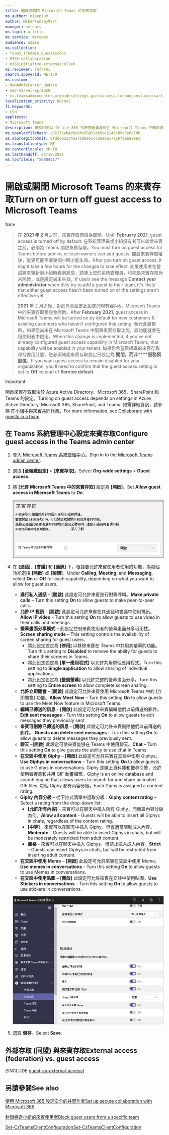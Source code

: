 ```yaml
---
title: 開啟或關閉 Microsoft Teams 的來賓存取
ms.author: mikeplum
author: MikePlumleyMSFT
manager: serdars
ms.topic: article
ms.service: msteams
audience: admin
ms.collection:
- Teams_ITAdmin_GuestAccess
- M365-collaboration
- m365initiative-externalcollab
ms.reviewer: rafarhi
search.appverid: MET150
ms.custom:
- NewAdminCenter_Update
- seo-marvel-apr2020
- ms.teamsadmincenter.orgwidesettings.guestaccess.turnonguestaccessarticle
localization_priority: Normal
f1.keywords:
- CSH
appliesto:
- Microsoft Teams
description: 瞭解如何以 Office 365 系統管理員身份在 Microsoft Teams 中開啟或關閉來賓存取功能。
ms.openlocfilehash: c82172eb4d0c9fe50832d45ce2146c89d7e6d7d8
ms.sourcegitcommit: 0fddd05334e37b0086ccc0aebe17a26f8e6e8e6c
ms.translationtype: MT
ms.contentlocale: zh-TW
ms.lasthandoff: 03/19/2021
ms.locfileid: "50884517"
---
```

# <a name="turn-on-or-turn-off-guest-access-to-microsoft-teams"></a><span data-ttu-id="dc3ff-103">開啟或關閉 Microsoft Teams 的來賓存取</span><span class="sxs-lookup"><span data-stu-id="dc3ff-103">Turn on or turn off guest access to Microsoft Teams</span></span>

> [!Note]

> <span data-ttu-id="dc3ff-104">在 **2021 年 2** 月之前，來賓存取預設為關閉。</span><span class="sxs-lookup"><span data-stu-id="dc3ff-104">Until **February 2021**, guest access is turned off by default.</span></span> <span data-ttu-id="dc3ff-105">在系統管理員或小組擁有者可以新增來賓之前，必須為 Teams 開啟來賓存取。</span><span class="sxs-lookup"><span data-stu-id="dc3ff-105">You must turn on guest access for Teams before admins or team owners can add guests.</span></span> <span data-ttu-id="dc3ff-106">開啟來賓存取權後，變更可能需要幾個小時才能生效。</span><span class="sxs-lookup"><span data-stu-id="dc3ff-106">After you turn on guest access, it might take a few hours for the changes to take effect.</span></span> <span data-ttu-id="dc3ff-107">如果使用者在嘗試將來賓新到小組時看到訊息，請連上您的系統管理員，可能是來賓存取尚未開啟，或是設定尚未生效。</span><span class="sxs-lookup"><span data-stu-id="dc3ff-107">If users see the message **Contact your administrator** when they try to add a guest to their team, it's likely that either guest access hasn't been turned on or the settings aren't effective yet.</span></span>

> <span data-ttu-id="dc3ff-108">**2021** 年 2 月之後，對於尚未設定此設定的現有客戶&，Microsoft Teams 中的來賓存取預設會開啟。</span><span class="sxs-lookup"><span data-stu-id="dc3ff-108">After **February 2021**, guest access in Microsoft Teams will be turned on by default for new customers & existing customers who haven't configured this setting.</span></span> <span data-ttu-id="dc3ff-109">執行此變更時，如果您尚未在 Microsoft Teams 中配置來賓存取功能，該功能就會在租使用者中啟用。</span><span class="sxs-lookup"><span data-stu-id="dc3ff-109">When this change is implemented, if you've not already configured guest access capability in Microsoft Teams, that capability will be enabled in your tenant.</span></span> <span data-ttu-id="dc3ff-110">如果您希望貴組織的來賓存取保持停用狀態，您必須確認來賓存取設定已設定為 **關閉，而非\*\*\*\*服務預設值**。</span><span class="sxs-lookup"><span data-stu-id="dc3ff-110">If you want guest access to remain disabled for your organization, you'll need to confirm that the guest access setting is set to **Off** instead of **Service default**.</span></span>

> [!IMPORTANT]
> <span data-ttu-id="dc3ff-111">開啟來賓存取取決於 Azure Active Directory、Microsoft 365、SharePoint 和 Teams 的設定。</span><span class="sxs-lookup"><span data-stu-id="dc3ff-111">Turning on guest access depends on settings in Azure Active Directory, Microsoft 365, SharePoint, and Teams.</span></span> <span data-ttu-id="dc3ff-112">如需詳細資訊，請參閱 [在小組中與來賓共同作業](https://docs.microsoft.com/microsoft-365/solutions/collaborate-as-team)。</span><span class="sxs-lookup"><span data-stu-id="dc3ff-112">For more information, see [Collaborate with guests in a team](https://docs.microsoft.com/microsoft-365/solutions/collaborate-as-team).</span></span>

## <a name="configure-guest-access-in-the-teams-admin-center"></a><span data-ttu-id="dc3ff-113">在 Teams 系統管理中心設定來賓存取</span><span class="sxs-lookup"><span data-stu-id="dc3ff-113">Configure guest access in the Teams admin center</span></span>

1. <span data-ttu-id="dc3ff-114">登入 [Microsoft Teams 系統管理中心](https://admin.teams.microsoft.com/)。</span><span class="sxs-lookup"><span data-stu-id="dc3ff-114">Sign in to the [Microsoft Teams admin center](https://admin.teams.microsoft.com/).</span></span>

2. <span data-ttu-id="dc3ff-115">選取 **[全組織設定]** > **[來賓存取]**。</span><span class="sxs-lookup"><span data-stu-id="dc3ff-115">Select **Org-wide settings** > **Guest access**.</span></span>

3. <span data-ttu-id="dc3ff-116">將 **[允許 Microsoft Teams 中的來賓存取]** 設定為 **[開啟]**。</span><span class="sxs-lookup"><span data-stu-id="dc3ff-116">Set **Allow guest access in Microsoft Teams** to **On**.</span></span>

    ![<span data-ttu-id="dc3ff-117">允許來賓存取開關設定為開啟</span><span class="sxs-lookup"><span data-stu-id="dc3ff-117">Allow guest access switch set to On</span></span> ](media/guest-access-setting.png)

4. <span data-ttu-id="dc3ff-118">在 **[通話]**、**[會議]** 和 **[通訊]** 下，根據要允許來賓使用者使用的功能，為每個功能選擇 **[開啟]** 或 **[關閉]**。</span><span class="sxs-lookup"><span data-stu-id="dc3ff-118">Under **Calling**, **Meeting**, and **Messaging**, select **On** or **Off** for each capability, depending on what you want to allow for guest users.</span></span>

      - <span data-ttu-id="dc3ff-119">**進行私人通話** – **[開啟]** 此設定可允許來賓進行對等呼叫。</span><span class="sxs-lookup"><span data-stu-id="dc3ff-119">**Make private calls** – Turn this setting **On** to allow guests to make peer-to-peer calls.</span></span>
      - <span data-ttu-id="dc3ff-120">**允許 IP 視訊** - **[開啟]** 此設定可允許來賓在其通話和會議中使用視訊。</span><span class="sxs-lookup"><span data-stu-id="dc3ff-120">**Allow IP video** - Turn this setting **On** to allow guests to use video in their calls and meetings.</span></span>
      - <span data-ttu-id="dc3ff-121">**螢幕畫面分享模式** – 此設定控制來賓使用者的螢幕畫面分享可用性。</span><span class="sxs-lookup"><span data-stu-id="dc3ff-121">**Screen sharing mode** – This setting controls the availability of screen sharing for guest users.</span></span>
          - <span data-ttu-id="dc3ff-122">將此設定設定為 **[停用]** 以移除來賓在 Teams 中共用其螢幕的功能。</span><span class="sxs-lookup"><span data-stu-id="dc3ff-122">Turn this setting to **Disabled** to remove the ability for guests to share their screens in Teams.</span></span>
          - <span data-ttu-id="dc3ff-123">將此設定設定為 **[單一應用程式]** 以允許共用單個應用程式。</span><span class="sxs-lookup"><span data-stu-id="dc3ff-123">Turn this setting to **Single application** to allow sharing of individual applications.</span></span>
          - <span data-ttu-id="dc3ff-124">將此設定設定為 **[整個螢幕]** 以允許完整的螢幕畫面分享。</span><span class="sxs-lookup"><span data-stu-id="dc3ff-124">Turn this setting to **Entire screen** to allow complete screen sharing.</span></span>
      - <span data-ttu-id="dc3ff-125">**允許立即開會** – **[開啟]** 此設定可允許來賓使用 Microsoft Teams 中的 [立即開會] 功能。</span><span class="sxs-lookup"><span data-stu-id="dc3ff-125">**Allow Meet Now** – Turn this setting **On** to allow guests to use the Meet Now feature in Microsoft Teams.</span></span>
      - <span data-ttu-id="dc3ff-126">**編輯已傳送的訊息** - **[開啟]** 此設定可允許來賓編輯他們以前傳送的郵件。 </span><span class="sxs-lookup"><span data-stu-id="dc3ff-126">**Edit sent messages** - Turn this setting **On** to allow guests to edit messages they previously sent.</span></span>
      - <span data-ttu-id="dc3ff-127">**來賓可刪除已傳送的訊息** - **[開啟]** 此設定可允許來賓刪除他們以前傳送的郵件。 </span><span class="sxs-lookup"><span data-stu-id="dc3ff-127">**Guests can delete sent messages** – Turn this setting **On** to allow guests to delete messages they previously sent.</span></span>
      - <span data-ttu-id="dc3ff-128">**聊天** –**[開啟]** 此設定可使來賓能够在 Teams 中使用聊天。</span><span class="sxs-lookup"><span data-stu-id="dc3ff-128">**Chat** – Turn this setting **On** to give guests the ability to use chat in Teams.</span></span>
      - <span data-ttu-id="dc3ff-129">**在交談中使用 Giphy** – **[開啟]** 此設定可允許來賓在交談中使用 Giphys。</span><span class="sxs-lookup"><span data-stu-id="dc3ff-129">**Use Giphys in conversations** – Turn this setting **On** to allow guests to use Giphys in conversations.</span></span> <span data-ttu-id="dc3ff-130">Giphy 是線上資料庫和搜尋引擎，允許使用者搜尋和共用 GIF 動畫檔案。</span><span class="sxs-lookup"><span data-stu-id="dc3ff-130">Giphy is an online database and search engine that allows users to search for and share animated GIF files.</span></span> <span data-ttu-id="dc3ff-131">每個 Giphy 都有內容分級。</span><span class="sxs-lookup"><span data-stu-id="dc3ff-131">Each Giphy is assigned a content rating.</span></span>
      - <span data-ttu-id="dc3ff-132">**Giphy 內容分級** –  從下拉式清單中選取分級：</span><span class="sxs-lookup"><span data-stu-id="dc3ff-132">**Giphy content rating** –  Select a rating from the drop-down list:</span></span>
          - <span data-ttu-id="dc3ff-133">**[允許所有內容]** - 來賓可以在聊天中插入所有 Giphy，而無論內容分級為何。</span><span class="sxs-lookup"><span data-stu-id="dc3ff-133">**Allow all content** - Guests will be able to insert all Giphys in chats, regardless of the content rating.</span></span>
          - <span data-ttu-id="dc3ff-134">**[中等]**，來賓可以在聊天中插入 Giphy，但會適當限制成人內容。</span><span class="sxs-lookup"><span data-stu-id="dc3ff-134">**Moderate** - Guests will be able to insert Giphys in chats, but will be moderately restricted from adult content.</span></span>
          - <span data-ttu-id="dc3ff-135">**嚴格** - 來賓可以在聊天中插入 Giphys，但禁止插入成人內容。</span><span class="sxs-lookup"><span data-stu-id="dc3ff-135">**Strict** – Guests can insert Giphys in chats, but will be restricted from inserting adult content.</span></span>
      - <span data-ttu-id="dc3ff-136">**在交談中使用 Meme** – **[開啟]** 此設定可允許來賓在交談中使用 Meme。</span><span class="sxs-lookup"><span data-stu-id="dc3ff-136">**Use memes in conversations** - Turn this setting **On** to allow guests to use Memes in conversations.</span></span>
      - <span data-ttu-id="dc3ff-137">**在交談中使用貼圖** – **[開啟]** 此設定可允許來賓在交談中使用貼圖。</span><span class="sxs-lookup"><span data-stu-id="dc3ff-137">**Use Stickers in conversations** – Turn this setting **On** to allow guests to use stickers in conversations.</span></span>

    ![Teams 中的來賓權限設定](media/manage-guest-access-image1.png)

5. <span data-ttu-id="dc3ff-139">選取 **儲存**。</span><span class="sxs-lookup"><span data-stu-id="dc3ff-139">Select **Save**.</span></span>

## <a name="external-access-federation-vs-guest-access"></a><span data-ttu-id="dc3ff-140">外部存取 (同盟) 與來賓存取</span><span class="sxs-lookup"><span data-stu-id="dc3ff-140">External access (federation) vs. guest access</span></span>

[!INCLUDE [guest-vs-external-access](includes/guest-vs-external-access.md)]

## <a name="see-also"></a><span data-ttu-id="dc3ff-141">另請參閱</span><span class="sxs-lookup"><span data-stu-id="dc3ff-141">See also</span></span>

[<span data-ttu-id="dc3ff-142">使用 Microsoft 365 設定安全的共同作業</span><span class="sxs-lookup"><span data-stu-id="dc3ff-142">Set up secure collaboration with Microsoft 365</span></span>](https://docs.microsoft.com/microsoft-365/solutions/setup-secure-collaboration-with-teams)

[<span data-ttu-id="dc3ff-143">封鎖特定小組的來賓使用者</span><span class="sxs-lookup"><span data-stu-id="dc3ff-143">Block guest users from a specific team</span></span>](https://docs.microsoft.com/microsoft-365/solutions/per-group-guest-access)

[<span data-ttu-id="dc3ff-144">Set-CsTeamsClientConfiguration</span><span class="sxs-lookup"><span data-stu-id="dc3ff-144">Set-CsTeamsClientConfiguration</span></span>](https://docs.microsoft.com/powershell/module/skype/set-csteamsclientconfiguration)
